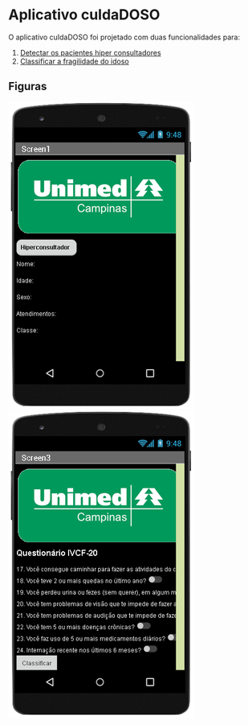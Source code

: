 # Aplicativo cuIdaDOSO
O aplicativo cuIdaDOSO foi projetado com duas funcionalidades para:
1. [Detectar os pacientes hiper consultadores](http://ai2.appinventor.mit.edu/b/3ajfr)
2. [Classificar a fragilidade do idoso](http://ai2.appinventor.mit.edu/b/182cd)

## Figuras
![Figura1 - Hiper consultador](images/hiperconsultador.png)
![Figura2 - Classifica Paciente](images/classificapaciente.png)
